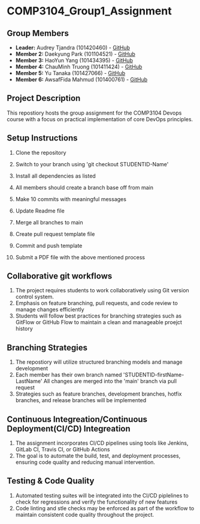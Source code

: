 # COMP3104_Group1_Assignment
## Group Members
- **Leader:** Audrey Tjandra (101420460) - [GitHub](https://github.com/Saltapple55)
- **Member 2:** Daekyung Park (101104521) - [GitHub](https://github.com/sarangDK)
- **Member 3:** HaoYun Yang (101434395) - [GitHub](https://github.com/YSaltedFishY)
- **Member 4:** ChauMinh Truong (101411424) - [GitHub](https://github.com/biradon)
- **Member 5:** Yu Tanaka (101427066) - [GitHub](https://github.com/yyyyt36834)
- **Member 6:** AwsafFida Mahmud (101400761) - [GitHub](https://github.com/omelettech)
## Project Description
This repostiory hosts the group assignment for the COMP3104 Devops course
with a focus on practical implementation of core DevOps principles.

## Setup Instructions
1. Clone the repository
2. Switch to your branch using 'git checkout STUDENTID-Name'
3. Install all dependencies as listed

4. All members should create a branch base off from main
5. Make 10 commits with meaningful messages
6. Update Readme file
7. Merge all branches to main
8. Create pull request template file
9. Commit and push template
10. Submit a PDF file with the above mentioned process


## Collaborative git workflows
1. The project requires students to work collaboratively using Git version
control system.
2. Emphasis on feature branching, pull requests, and code review to manage
changes efficiently
3. Students will follow best practices for branching strategies such as
GitFlow or GitHub Flow to maintain a clean and manageable proejct history

## Branching Strategies

1. The repostiory will utilize structured branching models and manage development
2. Each member has their own branch named 'STUDENTID-firstName-LastName' All changes are merged into the 'main' branch via pull request
3. Strategies such as feature branches, development branches, hotfix branches,
and release branches will be implemented


## Continuous Integreation/Continuous Deployment(CI/CD) Integreation
1. The assignment incorporates CI/CD pipelines using tools like Jenkins,
GitLab CI, Travis CI, or GitHub Actions
2. The goal is to automate the build, test, and deployment processes, ensuring code quality and reducing manual intervention.

## Testing & Code Quality
1. Automated testing suites will be integrated into the CI/CD piplelines to check for regressions and verify the functionality of new features
2. Code linting and stle checks may be enforced as part of the workflow to maintain consistent code quality throughout the project.

